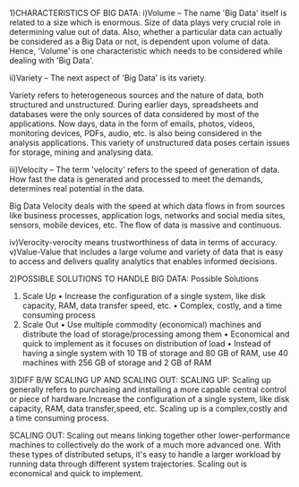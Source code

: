 1)CHARACTERISTICS OF BIG DATA:
  i)Volume – The name 'Big Data' itself is related to a size which is enormous. Size of data plays very crucial role in determining value out of data. Also, whether a particular data can actually be considered as a Big Data or not, is dependent upon volume of data. Hence, 'Volume' is one characteristic which needs to be considered while dealing with 'Big Data'.

  ii)Variety – The next aspect of 'Big Data' is its variety.

   Variety refers to heterogeneous sources and the nature of data, both structured and unstructured. During earlier days, spreadsheets and databases were the only sources of data considered by most of the applications. Now days, data in the form of emails, photos, videos, monitoring devices, PDFs, audio, etc. is also being considered in the analysis applications. This variety of unstructured data poses certain issues for storage, mining and analysing data.

  iii)Velocity – The term 'velocity' refers to the speed of generation of data. How fast the data is generated and processed to meet the demands, determines real potential in the data.

   Big Data Velocity deals with the speed at which data flows in from sources like business processes, application logs, networks and social media sites, sensors, mobile devices, etc. The flow of data is massive and continuous.

  iv)Verocity-verocity means trustworthiness of data in terms of accuracy.
   v)Value-Value that includes a large volume and variety of data that is easy to access and delivers quality analytics that enables informed decisions.

2)POSSIBLE SOLUTIONS TO HANDLE BIG DATA:
Possible Solutions
1. Scale Up
• Increase the configuration of a single system, like disk capacity, RAM, data transfer
speed, etc.
• Complex, costly, and a time consuming process
2. Scale Out
• Use multiple commodity (economical) machines and distribute the load of
storage/processing among them
• Economical and quick to implement as it focuses on distribution of load
• Instead of having a single system with 10 TB of storage and 80 GB of RAM, use 40 machines with 256 GB of storage and 2 GB of RAM

3)DIFF B/W SCALING UP AND SCALING OUT:
SCALING UP:
Scaling up generally refers to purchasing and installing a more capable central control or piece of hardware.Increase the configuration of a single system, like disk capacity, RAM, data transfer,speed, etc.
Scaling up is a complex,costly and a time consuming process.

SCALING OUT:
 Scaling out means linking together other lower-performance machines to collectively do the work of a much more advanced one. With these  types of distributed setups, it's easy to handle a larger workload by running data through different system trajectories.
 Scaling out is economical and quick to implement.
 
